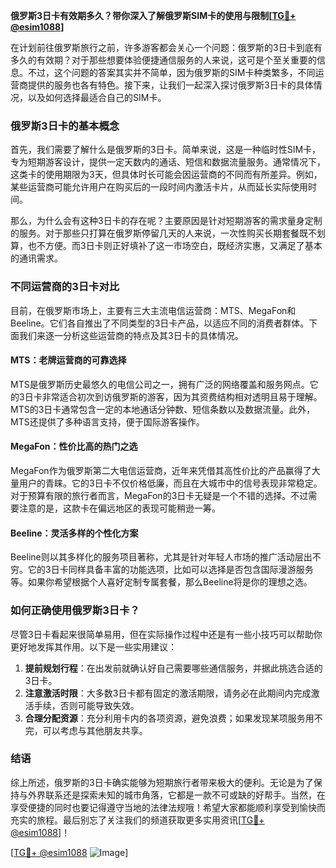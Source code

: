 **俄罗斯3日卡有效期多久？带你深入了解俄罗斯SIM卡的使用与限制[[TG💪+ @esim1088](https://t.me/s/esim1088)]**

在计划前往俄罗斯旅行之前，许多游客都会关心一个问题：俄罗斯的3日卡到底有多久的有效期？对于那些想要体验便捷通信服务的人来说，这可是个至关重要的信息。不过，这个问题的答案其实并不简单，因为俄罗斯的SIM卡种类繁多，不同运营商提供的服务也各有特色。接下来，让我们一起深入探讨俄罗斯3日卡的具体情况，以及如何选择最适合自己的SIM卡。

### 俄罗斯3日卡的基本概念

首先，我们需要了解什么是俄罗斯的3日卡。简单来说，这是一种临时性SIM卡，专为短期游客设计，提供一定天数内的通话、短信和数据流量服务。通常情况下，这类卡的使用期限为3天，但具体时长可能会因运营商的不同而有所差异。例如，某些运营商可能允许用户在购买后的一段时间内激活卡片，从而延长实际使用时间。

那么，为什么会有这种3日卡的存在呢？主要原因是针对短期游客的需求量身定制的服务。对于那些只打算在俄罗斯停留几天的人来说，一次性购买长期套餐既不划算，也不方便。而3日卡则正好填补了这一市场空白，既经济实惠，又满足了基本的通讯需求。

### 不同运营商的3日卡对比

目前，在俄罗斯市场上，主要有三大主流电信运营商：MTS、MegaFon和Beeline。它们各自推出了不同类型的3日卡产品，以适应不同的消费者群体。下面我们来逐一分析这些运营商的特点及其3日卡的具体情况。

#### MTS：老牌运营商的可靠选择

MTS是俄罗斯历史最悠久的电信公司之一，拥有广泛的网络覆盖和服务网点。它的3日卡非常适合初次到访俄罗斯的游客，因为其资费结构相对透明且易于理解。MTS的3日卡通常包含一定的本地通话分钟数、短信条数以及数据流量。此外，MTS还提供了多种语言支持，便于国际游客操作。

#### MegaFon：性价比高的热门之选

MegaFon作为俄罗斯第二大电信运营商，近年来凭借其高性价比的产品赢得了大量用户的青睐。它的3日卡不仅价格低廉，而且在大城市中的信号表现非常稳定。对于预算有限的旅行者而言，MegaFon的3日卡无疑是一个不错的选择。不过需要注意的是，这款卡在偏远地区的表现可能稍逊一筹。

#### Beeline：灵活多样的个性化方案

Beeline则以其多样化的服务项目著称，尤其是针对年轻人市场的推广活动层出不穷。它的3日卡同样具备丰富的功能选项，比如可以选择是否包含国际漫游服务等。如果你希望根据个人喜好定制专属套餐，那么Beeline将是你的理想之选。

### 如何正确使用俄罗斯3日卡？

尽管3日卡看起来很简单易用，但在实际操作过程中还是有一些小技巧可以帮助你更好地发挥其作用。以下是一些实用建议：

1. **提前规划行程**：在出发前就确认好自己需要哪些通信服务，并据此挑选合适的3日卡。
2. **注意激活时限**：大多数3日卡都有固定的激活期限，请务必在此期间内完成激活手续，否则可能导致失效。
3. **合理分配资源**：充分利用卡内的各项资源，避免浪费；如果发现某项服务用不完，可以考虑与其他朋友共享。

### 结语

综上所述，俄罗斯的3日卡确实能够为短期旅行者带来极大的便利。无论是为了保持与外界联系还是探索未知的城市角落，它都是一款不可或缺的好帮手。当然，在享受便捷的同时也要记得遵守当地的法律法规哦！希望大家都能顺利享受到愉快而充实的旅程。最后别忘了关注我们的频道获取更多实用资讯[[TG💪+ @esim1088](https://t.me/s/esim1088)]！

[[TG💪+ @esim1088](https://t.me/s/esim1088) ![Image](https://i.postimg.cc/4NQfJmqS/Snipaste-2025-05-13-00-14-12.png)]